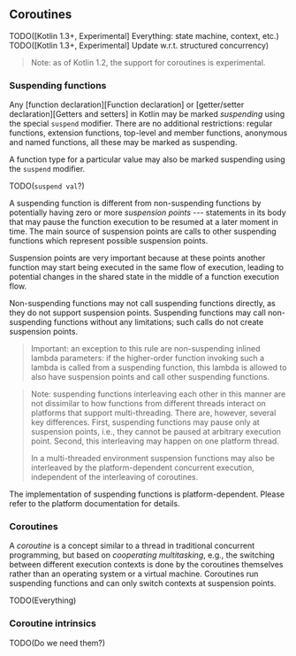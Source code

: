## Coroutines

TODO([Kotlin 1.3+, Experimental] Everything: state machine, context, etc.)
TODO([Kotlin 1.3+, Experimental] Update w.r.t. structured concurrency)

> Note: as of Kotlin 1.2, the support for coroutines is experimental.

### Suspending functions

Any [function declaration][Function declaration] or [getter/setter declaration][Getters and setters] in Kotlin may be marked *suspending* using the special `suspend` modifier.
There are no additional restrictions: regular functions, extension functions, top-level and member functions, anonymous and named functions, all these may be marked as suspending.

A function type for a particular value may also be marked suspending using the `suspend` modifier.

TODO(`suspend val`?)

A suspending function is different from non-suspending functions by potentially having zero or more *suspension points* --- statements in its body that may pause the function execution to be resumed at a later moment in time.
The main source of suspension points are calls to other suspending functions which represent possible suspension points.

Suspension points are very important because at these points another function may start being executed in the same flow of execution, leading to potential changes in the shared state in the middle of a function execution flow.

Non-suspending functions may not call suspending functions directly, as they do not support suspension points.
Suspending functions may call non-suspending functions without any limitations; such calls do not create suspension points.

> Important: an exception to this rule are non-suspending inlined lambda parameters: if the higher-order function invoking such a lambda is called from a suspending function, this lambda is allowed to also have suspension points and call other suspending functions.

> Note: suspending functions interleaving each other in this manner are not dissimilar to how functions from different threads interact on platforms that support multi-threading.
> There are, however, several key differences.
> First, suspending functions may pause only at suspension points, i.e., they cannot be paused at arbitrary execution point.
> Second, this interleaving may happen on one platform thread.
>
> In a multi-threaded environment suspension functions may also be interleaved by the platform-dependent concurrent execution, independent of the interleaving of coroutines.

The implementation of suspending functions is platform-dependent.
Please refer to the platform documentation for details.

### Coroutines

A *coroutine* is a concept similar to a thread in traditional concurrent programming, but based on *cooperating multitasking*, e.g., the switching between different execution contexts is done by the coroutines themselves rather than an operating system or a virtual machine.
Coroutines run suspending functions and can only switch contexts at suspension points.

TODO(Everything)

### Coroutine intrinsics

TODO(Do we need them?)

